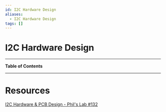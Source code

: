 ```yaml
---
id: I2C Hardware Design
aliases:
  - I2C Hardware Design
tags: []
---
```


# I2C Hardware Design

---

**Table of Contents**

---

# Resources

[I2C Hardware & PCB Design - Phil's Lab #132](https://youtu.be/sCHK3P5tn7s?si=8fyTFTKCl4brJ7XF)
